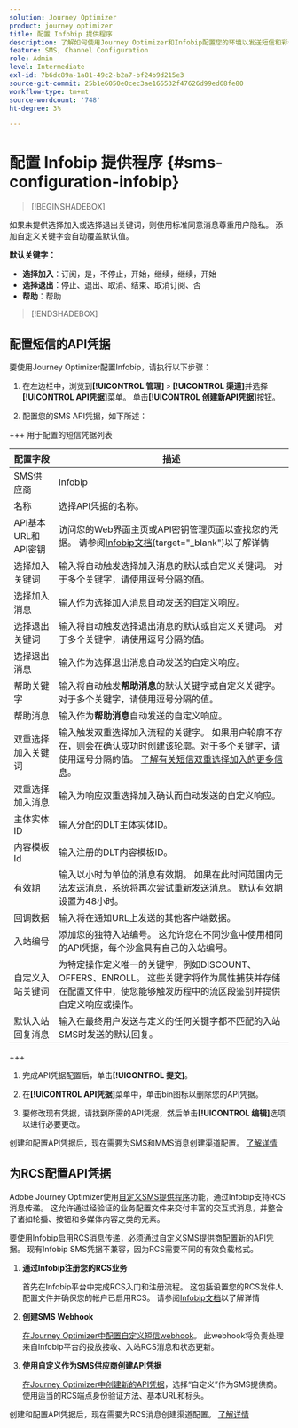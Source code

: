 ```yaml
---
solution: Journey Optimizer
product: journey optimizer
title: 配置 Infobip 提供程序
description: 了解如何使用Journey Optimizer和Infobip配置您的环境以发送短信和彩信
feature: SMS, Channel Configuration
role: Admin
level: Intermediate
exl-id: 7b6dc89a-1a81-49c2-b2a7-bf24b9d215e3
source-git-commit: 25b1e6050e0cec3ae166532f47626d99ed68fe80
workflow-type: tm+mt
source-wordcount: '748'
ht-degree: 3%

---
```


# 配置 Infobip 提供程序 {#sms-configuration-infobip}

>[!BEGINSHADEBOX]

如果未提供选择加入或选择退出关键词，则使用标准同意消息尊重用户隐私。 添加自定义关键字会自动覆盖默认值。

**默认关键字：**

* **选择加入**：订阅，是，不停止，开始，继续，继续，开始
* **选择退出**：停止、退出、取消、结束、取消订阅、否
* **帮助**：帮助

>[!ENDSHADEBOX]

## 配置短信的API凭据

要使用Journey Optimizer配置Infobip，请执行以下步骤：

1. 在左边栏中，浏览到&#x200B;**[!UICONTROL 管理]** `>` **[!UICONTROL 渠道]**&#x200B;并选择&#x200B;**[!UICONTROL API凭据]**&#x200B;菜单。 单击&#x200B;**[!UICONTROL 创建新API凭据]**&#x200B;按钮。

1. 配置您的SMS API凭据，如下所述：

+++ 用于配置的短信凭据列表

   | 配置字段 | 描述 |
   |---|---|    
   | SMS供应商 | Infobip |
   | 名称 | 选择API凭据的名称。 |
   | API基本URL和API密钥 | 访问您的Web界面主页或API密钥管理页面以查找您的凭据。 请参阅[Infobip文档](https://www.infobip.com/docs/api){target="_blank"}以了解详情 |
   | 选择加入关键词 | 输入将自动触发选择加入消息的默认或自定义关键词。 对于多个关键字，请使用逗号分隔的值。 |
   | 选择加入消息 | 输入作为选择加入消息自动发送的自定义响应。 |
   | 选择退出关键词 | 输入将自动触发选择退出消息的默认或自定义关键词。 对于多个关键字，请使用逗号分隔的值。 |
   | 选择退出消息 | 输入作为选择退出消息自动发送的自定义响应。 |
   | 帮助关键字 | 输入将自动触发&#x200B;**帮助消息**&#x200B;的默认关键字或自定义关键字。 对于多个关键字，请使用逗号分隔的值。 |
   | 帮助消息 | 输入作为&#x200B;**帮助消息**&#x200B;自动发送的自定义响应。 |
   | 双重选择加入关键词 | 输入触发双重选择加入流程的关键字。 如果用户轮廓不存在，则会在确认成功时创建该轮廓。对于多个关键字，请使用逗号分隔的值。 [了解有关短信双重选择加入的更多信息](https://video.tv.adobe.com/v/3427129/?learn=on)。 |
   | 双重选择加入消息 | 输入为响应双重选择加入确认而自动发送的自定义响应。 |
   | 主体实体ID | 输入分配的DLT主体实体ID。 |
   | 内容模板Id | 输入注册的DLT内容模板ID。 |
   | 有效期 | 输入以小时为单位的消息有效期。 如果在此时间范围内无法发送消息，系统将再次尝试重新发送消息。 默认有效期设置为48小时。 |
   | 回调数据 | 输入将在通知URL上发送的其他客户端数据。 |
   | 入站编号 | 添加您的独特入站编号。 这允许您在不同沙盒中使用相同的API凭据，每个沙盒具有自己的入站编号。 |
   | 自定义入站关键词 | 为特定操作定义唯一的关键字，例如DISCOUNT、OFFERS、ENROLL。 这些关键字将作为属性捕获并存储在配置文件中，使您能够触发历程中的流区段鉴别并提供自定义响应或操作。 |
   | 默认入站回复消息 | 输入在最终用户发送与定义的任何关键字都不匹配的入站SMS时发送的默认回复。 |

+++

1. 完成API凭据配置后，单击&#x200B;**[!UICONTROL 提交]**。

1. 在&#x200B;**[!UICONTROL API凭据]**&#x200B;菜单中，单击bin图标以删除您的API凭据。

1. 要修改现有凭据，请找到所需的API凭据，然后单击&#x200B;**[!UICONTROL 编辑]**&#x200B;选项以进行必要更改。

创建和配置API凭据后，现在需要为SMS和MMS消息创建渠道配置。 [了解详情](sms-configuration-surface.md)

## 为RCS配置API凭据

Adobe Journey Optimizer使用[自定义SMS提供程序](sms-configuration-custom.md)功能，通过Infobip支持RCS消息传递。 这允许通过经验证的业务配置文件来交付丰富的交互式消息，并整合了诸如轮播、按钮和多媒体内容之类的元素。

要使用Infobip启用RCS消息传递，必须通过自定义SMS提供商配置新的API凭据。 现有Infobip SMS凭据不兼容，因为RCS需要不同的有效负载格式。

1. **通过Infobip注册您的RCS业务**

   首先在Infobip平台中完成RCS入门和注册流程。 这包括设置您的RCS发件人配置文件并确保您的帐户已启用RCS。 请参阅[Infobip文档](https://www.infobip.com/docs/rcs/get-started)以了解详情

1. **创建SMS Webhook**

   [在Journey Optimizer中配置自定义短信webhook](sms-configuration-custom.md#webhook)。 此webhook将负责处理来自Infobip平台的投放接收、入站RCS消息和状态更新。

1. **使用自定义作为SMS供应商创建API凭据**

   [在Journey Optimizer中创建新的API凭据](sms-configuration-custom.md#api-credential)，选择“自定义”作为SMS提供商。 使用适当的RCS端点身份验证方法、基本URL和标头。

创建和配置API凭据后，现在需要为RCS消息创建渠道配置。 [了解详情](sms-configuration-surface.md)
